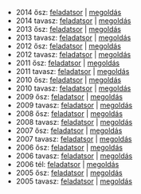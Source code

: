  - 2014 ősz: [feladatsor](https://dari.oktatas.hu/kir/erettsegi/okev_doc/erettsegi_2014/oktober/e_tort_14okt_fl.pdf)
           | [megoldás](https://dari.oktatas.hu/kir/erettsegi/okev_doc/erettsegi_2014/oktober/e_tort_14okt_ut.pdf)
 - 2014 tavasz: [feladatsor](https://dari.oktatas.hu/kir/erettsegi/okev_doc/erettsegi_2014/e_tort_14maj_fl.pdf)
              | [megoldás](https://dari.oktatas.hu/kir/erettsegi/okev_doc/erettsegi_2014/e_tort_14maj_ut.pdf)
 - 2013 ősz: [feladatsor](https://dari.oktatas.hu/kir/erettsegi/okev_doc/erettsegi_2013/oktober/e_tort_13okt_fl.pdf)
           | [megoldás](https://dari.oktatas.hu/kir/erettsegi/okev_doc/erettsegi_2013/oktober/e_tort_13okt_ut.pdf)
 - 2013 tavasz: [feladatsor](https://dari.oktatas.hu/kir/erettsegi/okev_doc/erettsegi_2013/e_tort_13maj_fl.pdf)
              | [megoldás](https://dari.oktatas.hu/kir/erettsegi/okev_doc/erettsegi_2013/e_tort_13maj_ut.pdf)
 - 2012 ősz: [feladatsor](https://dari.oktatas.hu/kir/erettsegi/okev_doc/erettsegi_2012/oktober/e_tort_12okt_fl.pdf)
           | [megoldás](https://dari.oktatas.hu/kir/erettsegi/okev_doc/erettsegi_2012/oktober/e_tort_12okt_ut.pdf)
 - 2012 tavasz: [feladatsor](https://dari.oktatas.hu/kir/erettsegi/okev_doc/erettsegi_2012/e_tort_12maj_fl.pdf)
              | [megoldás](https://dari.oktatas.hu/kir/erettsegi/okev_doc/erettsegi_2012/e_tort_12maj_ut.pdf)
 - 2011 ősz: [feladatsor](https://dari.oktatas.hu/kir/erettsegi/okev_doc/erettsegi_2011/oktober/e_tort_11okt_fl.pdf)
           | [megoldás](https://dari.oktatas.hu/kir/erettsegi/okev_doc/erettsegi_2011/oktober/e_tort_11okt_ut.pdf)
 - 2011 tavasz: [feladatsor](https://dari.oktatas.hu/kir/erettsegi/okev_doc/erettsegi_2011/e_tort_11maj_fl.pdf)
              | [megoldás](https://dari.oktatas.hu/kir/erettsegi/okev_doc/erettsegi_2011/e_tort_11maj_ut.pdf)
 - 2010 ősz: [feladatsor](https://dari.oktatas.hu/kir/erettsegi/okev_doc/erettsegi_2010/oktober/e_tort_10okt_fl.pdf)
           | [megoldás](https://dari.oktatas.hu/kir/erettsegi/okev_doc/erettsegi_2010/oktober/e_tort_10okt_ut.pdf)
 - 2010 tavasz: [feladatsor](https://dari.oktatas.hu/kir/erettsegi/okev_doc/erettsegi_2010/e_tort_10maj_fl.pdf)
              | [megoldás](https://dari.oktatas.hu/kir/erettsegi/okev_doc/erettsegi_2010/e_tort_10maj_ut.pdf)
 - 2009 ősz: [feladatsor](https://dari.oktatas.hu/kir/erettsegi/okev_doc/erettsegi_2009/oktober/e_tort_09okt_fl.pdf)
           | [megoldás](https://dari.oktatas.hu/kir/erettsegi/okev_doc/erettsegi_2009/oktober/e_tort_09okt_ut.pdf)
 - 2009 tavasz: [feladatsor](https://dari.oktatas.hu/kir/erettsegi/okev_doc/erettsegi_2009/e_tort_09maj_fl.pdf)
              | [megoldás](https://dari.oktatas.hu/kir/erettsegi/okev_doc/erettsegi_2009/e_tort_09maj_ut.pdf)
 - 2008 ősz: [feladatsor](https://dari.oktatas.hu/kir/erettsegi/okev_doc/erettsegi_2008/oktober/e_tort_08okt_fl.pdf)
           | [megoldás](https://dari.oktatas.hu/kir/erettsegi/okev_doc/erettsegi_2008/oktober/e_tort_08okt_ut.pdf)
 - 2008 tavasz: [feladatsor](https://dari.oktatas.hu/kir/erettsegi/okev_doc/erettsegi_2008/e_tort_08maj_fl.pdf)
              | [megoldás](https://dari.oktatas.hu/kir/erettsegi/okev_doc/erettsegi_2008/e_tort_08maj_ut.pdf)
 - 2007 ősz: [feladatsor](https://dari.oktatas.hu/kir/erettsegi/okev_doc/erettsegi_2007/oktober/e_tort_07okt_fl.pdf)
           | [megoldás](https://dari.oktatas.hu/kir/erettsegi/okev_doc/erettsegi_2007/oktober/e_tort_07okt_ut.pdf)
 - 2007 tavasz: [feladatsor](https://dari.oktatas.hu/kir/erettsegi/okev_doc/erettsegi_2007/e_tort_07maj_fl.pdf)
              | [megoldás](https://dari.oktatas.hu/kir/erettsegi/okev_doc/erettsegi_2007/e_tort_07maj_ut.pdf)
 - 2006 ősz: [feladatsor](https://dari.oktatas.hu/kir/erettsegi/okev_doc/erettsegi_2006/e_tort_06okt_fl.pdf)
           | [megoldás](https://dari.oktatas.hu/kir/erettsegi/okev_doc/erettsegi_2006/e_tort_06okt_ut.pdf)
 - 2006 tavasz: [feladatsor](https://dari.oktatas.hu/kir/erettsegi/okev_doc/erettsegi_2006/e_tort_06maj_fl.pdf)
              | [megoldás](https://dari.oktatas.hu/kir/erettsegi/okev_doc/erettsegi_2006/e_tort_06maj_ut.pdf)
 - 2006 tél: [feladatsor](https://dari.oktatas.hu/kir/erettsegi/okev_doc/2006_1/e_tort_06febr_fl.pdf)
              | [megoldás](https://dari.oktatas.hu/kir/erettsegi/okev_doc/2006_1/e_tort_06febr_ut.pdf)
 - 2005 ősz: [feladatsor](https://dari.oktatas.hu/kir/erettsegi/okev_doc/2005_osz/e_tort_05okt_fl.pdf)
           | [megoldás](https://dari.oktatas.hu/kir/erettsegi/okev_doc/2005_osz/e_tort_05okt_ut.pdf)
 - 2005 tavasz: [feladatsor](https://dari.oktatas.hu/kir/erettsegi/okev_doc/erettsegi_2005/e_tort_fl.pdf)
              | [megoldás](https://dari.oktatas.hu/kir/erettsegi/okev_doc/erettsegi_2005/e_tort_ut.pdf)
